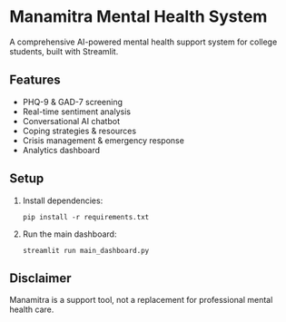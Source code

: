# Manamitra Mental Health System

A comprehensive AI-powered mental health support system for college students, built with Streamlit.

## Features
- PHQ-9 & GAD-7 screening
- Real-time sentiment analysis
- Conversational AI chatbot
- Coping strategies & resources
- Crisis management & emergency response
- Analytics dashboard

## Setup
1. Install dependencies:
   ```
   pip install -r requirements.txt
   ```
2. Run the main dashboard:
   ```
   streamlit run main_dashboard.py
   ```

## Disclaimer
Manamitra is a support tool, not a replacement for professional mental health care.
